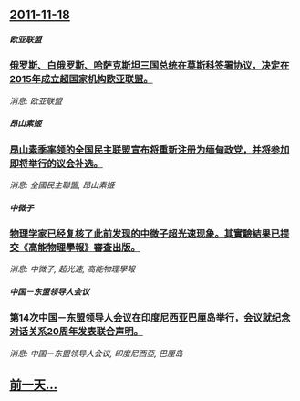 ## [2011-11-18](/news/2011/11/18/index.md)

##### 欧亚联盟
### [俄罗斯、白俄罗斯、哈萨克斯坦三国总统在莫斯科签署协议，决定在2015年成立超国家机构欧亚联盟。](/news/2011/11/18/俄罗斯-白俄罗斯-哈萨克斯坦三国总统在莫斯科签署协议-决定在2015年成立超国家机构欧亚联盟.md)
_消息: 欧亚联盟_

##### 昂山素姬
### [昂山素季率领的全国民主联盟宣布将重新注册为缅甸政党，并将参加即将举行的议会补选。](/news/2011/11/18/昂山素季率领的全国民主联盟宣布将重新注册为缅甸政党-并将参加即将举行的议会补选.md)
_消息: 全國民主聯盟, 昂山素姬_

##### 中微子
### [物理学家已经复核了此前发现的中微子超光速现象。其實驗結果已提交《高能物理學報》審查出版。](/news/2011/11/18/物理学家已经复核了此前发现的中微子超光速现象-其實驗結果已提交-高能物理學報-審查出版.md)
_消息: 中微子, 超光速, 高能物理學報_

##### 中国－东盟领导人会议
### [第14次中国－东盟领导人会议在印度尼西亚巴厘岛举行，会议就纪念对话关系20周年发表联合声明。](/news/2011/11/18/第14次中国-东盟领导人会议在印度尼西亚巴厘岛举行-会议就纪念对话关系20周年发表联合声明.md)
_消息: 中国－东盟领导人会议, 印度尼西亞, 巴厘岛_

## [前一天...](/news/2011/11/17/index.md)

